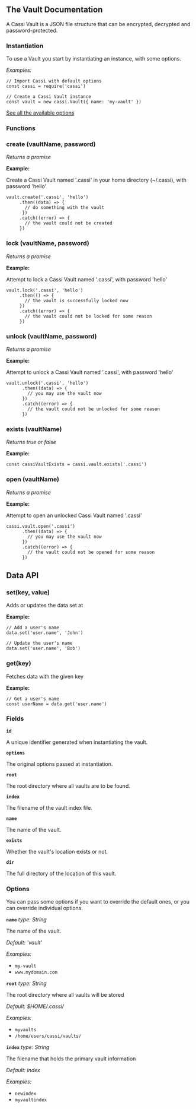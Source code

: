 ## The Vault Documentation

A Cassi Vault is a JSON file structure that can be encrypted, decrypted and password-protected.

### Instantiation

To use a Vault you start by instantiating an instance, with some options.

*Examples:*

```
// Import Cassi with default options
const cassi = require('cassi')

// Create a Cassi Vault instance
const vault = new cassi.Vault({ name: 'my-vault' })
```

[See all the available options](#options)

### Functions

### create (vaultName, password)

*Returns a promise*

**Example:**

Create a Cassi Vault named '.cassi' in your home directory (~/.cassi),
with password 'hello'

```
vault.create('.cassi', 'hello')
     .then((data) => {
       // do something with the vault
      })
     .catch((error) => {
       // the vault could not be created
     })
```

### lock (vaultName, password)

*Returns a promise*

**Example:**

Attempt to lock a Cassi Vault named '.cassi', with password 'hello'

```
vault.lock('.cassi', 'hello')
     .then(() => {
       // the vault is successfully locked now
     })
     .catch((error) => {
       // the vault could not be locked for some reason
     })
```

### unlock (vaultName, password)

*Returns a promise*

**Example:**

Attempt to unlock a Cassi Vault named '.cassi', with password 'hello'

```
vault.unlock('.cassi', 'hello')
      .then((data) => {
        // you may use the vault now
      })
      .catch((error) => {
        // the vault could not be unlocked for some reason
      })
```

### exists (vaultName)

*Returns true or false*

**Example:**

```
const cassiVaultExists = cassi.vault.exists('.cassi')
```

### open (vaultName)

*Returns a promise*

**Example:**

Attempt to open an unlocked Cassi Vault named '.cassi'

```
cassi.vault.open('.cassi')
      .then((data) => {
        // you may use the vault now
      })
      .catch((error) => {
        // the vault could not be opened for some reason
      })
```

## Data API

### set(key, value)

Adds or updates the data set at

**Example:**

```
// Add a user's name
data.set('user.name', 'John')

// Update the user's name
data.set('user.name', 'Bob')
```

### get(key)

Fetches data with the given key

**Example:**

```
// Get a user's name
const userName = data.get('user.name')
```

### Fields

**```id```**

A unique identifier generated when instantiating the vault.

**```options```**

The original options passed at instantiation.

**```root```**

The root directory where all vaults are to be found.

**```index```**

The filename of the vault index file.

**```name```**

The name of the vault.

**```exists```**

Whether the vault's location exists or not.

**```dir```**

The full directory of the location of this vault.

### Options

You can pass some options if you want to override the default ones, or you can override individual options.

**```name```**
*type: String*

The name of the vault.

*Default: 'vault'*

*Examples:*

- ```my-vault```
- ```www.mydomain.com```

**```root```**
*type: String*

The root directory where all vaults will be stored

*Default: $HOME/.cassi/*

*Examples:*

- ```myvaults```
- ```/home/users/cassi/vaults/```

**```index```**
*type: String*

The filename that holds the primary vault information

*Default: index*


*Examples:*

- ```newindex```
- ```myvaultindex```
